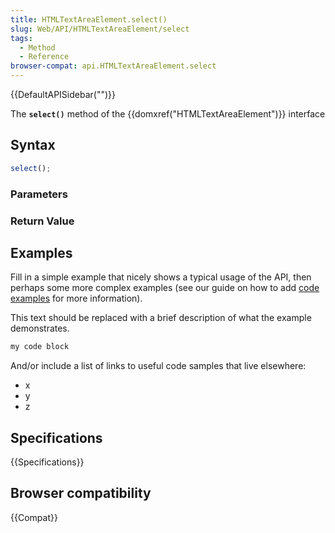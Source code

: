 ```yaml
---
title: HTMLTextAreaElement.select()
slug: Web/API/HTMLTextAreaElement/select
tags:
  - Method
  - Reference
browser-compat: api.HTMLTextAreaElement.select
---
```

{{DefaultAPISidebar("")}}

The **`select()`** method of the {{domxref("HTMLTextAreaElement")}} interface 

## Syntax

```js
select();
```

### Parameters



### Return Value



## Examples

Fill in a simple example that nicely shows a typical usage of the API, then perhaps some more complex examples (see our guide on how to add [code examples](/en-US/docs/MDN/Contribute/Structures/Code_examples) for more information).

This text should be replaced with a brief description of what the example demonstrates.

```js
my code block
```

And/or include a list of links to useful code samples that live elsewhere:

*   x
*   y
*   z

## Specifications

{{Specifications}}

## Browser compatibility

{{Compat}}

